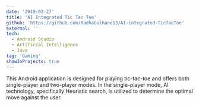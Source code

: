 ```yaml
---
date: '2019-03-27'
title: 'AI Integrated Tic Tac Toe'
github: 'https://github.com/RadhaGulhane13/AI-integrated-TicTacToe'
external: ''
tech:
  - Android Studio
  - Artificial Intelligence
  - Java
tag: 'Gaming'
showInProjects: true
---
```


This Android application is designed for playing tic-tac-toe and offers both single-player and two-player modes. In the single-player mode, AI technology, specifically Heuristic search, is utilized to determine the optimal move against the user.
